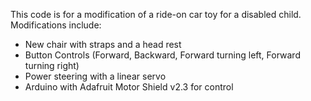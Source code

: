 This code is for a modification of a ride-on car toy for a disabled child. Modifications include:
* New chair with straps and a head rest
* Button Controls (Forward, Backward, Forward turning left, Forward turning right)
* Power steering with a linear servo
* Arduino with Adafruit Motor Shield v2.3 for control